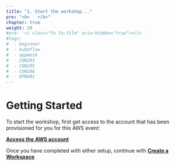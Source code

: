 ```yaml
---
title: "1. Start the workshop..."
pre: "<b>   </b>"
chapter: true
weight: 20
#pre: '<i class="fa fa-film" aria-hidden="true"></i> '
#tags:
#  - beginner
#  - kubeflow
#  - appmesh
#  - CON203
#  - CON205
#  - CON206
#  - OPN401
---
```


# Getting Started

To start the workshop, first get access to the account that has been provisioned for you for this AWS event:

[**Access the AWS account**](/020_prerequisites/portal/)

Once you have completed with either setup, continue with [**Create a Workspace**](/020_prerequisites/workspace/)
